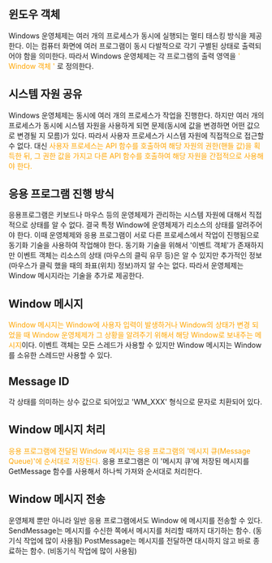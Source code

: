 ## 윈도우 객체

Windows 운영체제는 여러 개의 프로세스가 동시에 실행되는 멀티 태스킹 방식을 제공한다. 이는 컴퓨터 화면에 여러 프로그램이 동시 다발적으로 각기 구별된 상태로 출력되어야 함을 의미한다. 따라서 Windows 운영체제는 각 프로그램의 출력 영역을 <span style="color:orange">' Window 객체 ' </span> 로 정의한다. 

## 시스템 자원 공유

Windows 운영체제는 동시에 여러 개의 프로세스가 작업을 진행한다. 하지만 여러 개의 프로세스가 동시에 시스템 자원을 사용하게 되면 문제(동시에 값을 변경하면 어떤 값으로 변경될 지 모름)가 있다. 따라서 사용자 프로세스가 시스템 자원에 직접적으로 접근할 수 없다. 대신 <span style ="color:orange">사용자 프로세스는 API 함수를 호출하여 해당 자원의 권한(핸들 값)을 획득한 뒤, 그 권한 값을 가지고 다른 API 함수를 호출하여 해당 자원을 간접적으로 사용해야 한다.</span> 

## 응용 프로그램 진행 방식

응용프로그램은 키보드나 마우스 등의 운영체제가 관리하는 시스템 자원에 대해서 직접적으로 상태를 알 수 없다. 결국 특정 Window에 운영체제가 리소스의 상태를 알려주어야 한다. 이때 운영체제와 응용 프로그램이 서로 다른 프로세스에서 작업이 진행됨으로 동기화 기술을 사용하여 작업해야 한다. 동기화 기술을 위해서  '이벤트 객체'가 존재하지만 이벤트 객체는 리소스의 상태 (마우스의 클릭 유무 등)은 알 수 있지만 추가적인 정보(마우스가 클릭 했을 때의 좌표(위치) 정보)까지 알 수는 없다.
따라서 운영체제는 Window 메시지라는 기술을 추가로 제공한다.

## Window 메시지

<span style="color:orange">Window 메시지는 Window에 사용자 입력이 발생하거나 Window의 상태가 변경 되었을 때 Window 운영체제가 그 상황을 알려주기 위해서 해당 Window로 보내주는 메시지</span>이다.
이벤트 객체는 모든 스레드가 사용할 수 있지만 Window 메시지는 Window 를 소유한 스레드만 사용할 수 있다.

## Message ID

각 상태를 의미하는 상수 값으로 되어있고 'WM_XXX' 형식으로 문자로 치환되어 있다.

## Window 메시지 처리

<span style="color:orange">응용 프로그램에 전달된 Window 메시지는 응용 프로그램의 '메시지 큐(Message Queue)'에 순서대로 저장된다.</span> 응용 프로그램은 이 '메시지 큐'에 저장된 메시지를 GetMessage 함수를 사용해서 하나씩 가져와 순서대로 처리한다.

## Window 메시지 전송

운영체제 뿐만 아니라 일반 응용 프로그램에서도 Window 에 메시지를 전송할 수 있다.
SendMessage는 메시지를 수신한 쪽에서 메시지를 처리할 때까지 대기하는 함수. (동기식 작업에 많이 사용됨)
PostMessage는 메시지를 전달하면 대시하지 않고 바로 종료하는 함수. (비동기식 작업에 많이 사용됨)

